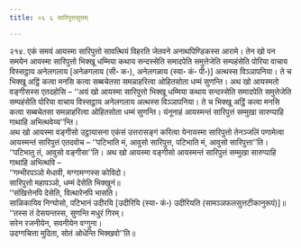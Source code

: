 ```yaml
---
title: ०६ ६ सारिपुत्तसुत्तम्

---
```


२१४. एकं समयं आयस्मा सारिपुत्तो सावत्थियं विहरति जेतवने अनाथपिण्डिकस्स आरामे। तेन खो पन समयेन आयस्मा सारिपुत्तो भिक्खू धम्मिया कथाय सन्दस्सेति समादपेति समुत्तेजेति सम्पहंसेति पोरिया वाचाय विस्सट्ठाय अनेलगलाय [अनेळगलाय (सी॰ क॰), अनेलगळाय (स्या॰ कं॰ पी॰)] अत्थस्स विञ्ञापनिया। ते च भिक्खू अट्ठिं कत्वा मनसि कत्वा सब्बचेतसा समन्नाहरित्वा ओहितसोता धम्मं सुणन्ति। अथ खो आयस्मतो वङ्गीसस्स एतदहोसि – ‘‘अयं खो आयस्मा सारिपुत्तो भिक्खू धम्मिया कथाय सन्दस्सेति समादपेति समुत्तेजेति सम्पहंसेति पोरिया वाचाय विस्सट्ठाय अनेलगलाय अत्थस्स विञ्ञापनिया। ते च भिक्खू अट्ठिं कत्वा मनसि कत्वा सब्बचेतसा समन्नाहरित्वा ओहितसोता धम्मं सुणन्ति। यंनूनाहं आयस्मन्तं सारिपुत्तं सम्मुखा सारुप्पाहि गाथाहि अभित्थवेय्य’’न्ति।  
अथ खो आयस्मा वङ्गीसो उट्ठायासना एकंसं उत्तरासङ्गं करित्वा येनायस्मा सारिपुत्तो तेनञ्जलिं पणामेत्वा आयस्मन्तं सारिपुत्तं एतदवोच – ‘‘पटिभाति मं, आवुसो सारिपुत्त, पटिभाति मं, आवुसो सारिपुत्ता’’ति। ‘‘पटिभातु तं, आवुसो वङ्गीसा’’ति। अथ खो आयस्मा वङ्गीसो आयस्मन्तं सारिपुत्तं सम्मुखा सारुप्पाहि गाथाहि अभित्थवि –  
‘‘गम्भीरपञ्ञो मेधावी, मग्गामग्गस्स कोविदो।  
सारिपुत्तो महापञ्ञो, धम्मं देसेति भिक्खुनं॥  
‘‘संखित्तेनपि देसेति, वित्थारेनपि भासति।  
साळिकायिव निग्घोसो, पटिभानं उदीरयि [उदीरियि (स्या॰ कं॰) उदीरियति (सामञ्ञफलसुत्तटीकानुरूपं)]॥  
‘‘तस्स तं देसयन्तस्स, सुणन्ति मधुरं गिरम्।  
सरेन रजनीयेन, सवनीयेन वग्गुना।  
उदग्गचित्ता मुदिता, सोतं ओधेन्ति भिक्खवो’’ति॥  

